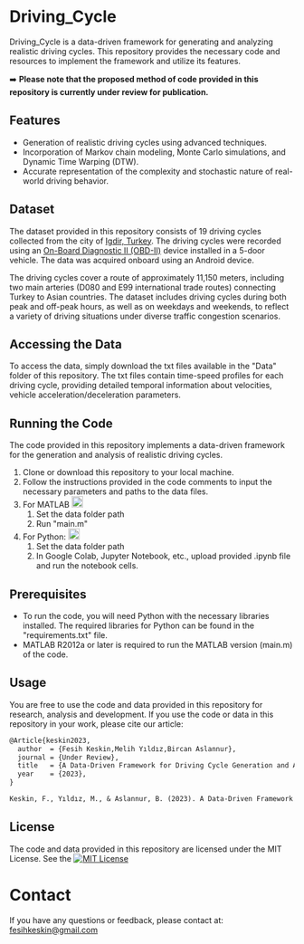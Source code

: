 
# Driving_Cycle

Driving_Cycle is a data-driven framework for generating and analyzing realistic driving cycles. This repository provides the necessary code and resources to implement the framework and utilize its features.

➡️ **Please note that the proposed method of code provided in this repository is currently under review for publication.**

## Features

-   Generation of realistic driving cycles using advanced techniques.
-   Incorporation of Markov chain modeling, Monte Carlo simulations, and Dynamic Time Warping (DTW).
-   Accurate representation of the complexity and stochastic nature of real-world driving behavior.

## Dataset
The dataset provided in this repository consists of 19 driving cycles collected from the city of [Igdir, Turkey](https://www.google.com/maps/dir/39.9216343,44.0418135/39.9200546,44.0435517/39.9225889,44.0442167/39.9337557,44.0489844/39.9375393,44.079913/39.9372601,44.0802923/39.9043953,44.0609652/39.9193395,44.0416492/@39.9206967,44.0585684,14z/data=!4m2!4m1!3e0?entry=ttu). The driving cycles were recorded using an [On-Board Diagnostic II (OBD-II)](https://en.wikipedia.org/wiki/On-board_diagnostics) device installed in a 5-door vehicle. The data was acquired onboard using an Android device.
 
The driving cycles cover a route of approximately 11,150 meters, including two main arteries (D080 and E99 international trade routes) connecting Turkey to Asian countries. The dataset includes driving cycles during both peak and off-peak hours, as well as on weekdays and weekends, to reflect a variety of driving situations under diverse traffic congestion scenarios.

## Accessing the Data
To access the data, simply download the txt files available in the "Data" folder of this repository. The txt files contain time-speed profiles for each driving cycle, providing detailed temporal information about velocities, vehicle acceleration/deceleration parameters.

## Running the Code
The code provided in this repository implements a data-driven framework for the generation and analysis of realistic driving cycles.
1. Clone or download this repository to your local machine.
2. Follow the instructions provided in the code comments to input the necessary parameters and paths to the data files.
3. For MATLAB <a href="https://www.mathworks.com/"> <img src="https://upload.wikimedia.org/wikipedia/commons/2/21/Matlab_Logo.png" alt="MATLAB Logo" height="20"> </a>
   1. Set the data folder path
   2. Run "main.m"
4. For Python: <a href="https://www.python.org/"> <img src="https://www.python.org/static/community_logos/python-logo-generic.svg" alt="Python Logo" height="20"> </a>
   1. Set the data folder path
   2. In Google Colab, Jupyter Notebook, etc., upload provided .ipynb file and run the notebook cells.
  
## Prerequisites
- To run the code, you will need Python with the necessary libraries installed. The required libraries for Python can be found in the "requirements.txt" file.
- MATLAB R2012a or later is required to run the MATLAB version (main.m) of the code.
  
## Usage
You are free to use the code and data provided in this repository for research, analysis and development. 
If you use the code or data in this repository in your work, please cite our article:
```diff
@Article{keskin2023,
  author  = {Fesih Keskin,Melih Yıldız,Bircan Aslannur},
  journal = {Under Review},
  title   = {A Data-Driven Framework for Driving Cycle Generation and Analysis},
  year    = {2023},
}
```
```diff
Keskin, F., Yıldız, M., & Aslannur, B. (2023). A Data-Driven Framework for Driving Cycle Generation and Analysis. Under Review.
```

## License
The code and data provided in this repository are licensed under the MIT License. See the [![MIT License](https://img.shields.io/badge/License-MIT-green.svg)](https://choosealicense.com/licenses/mit/)

# Contact
If you have any questions or feedback, please contact at: [fesihkeskin@gmail.com](mailto:fesihkeskin@gmail.com)
